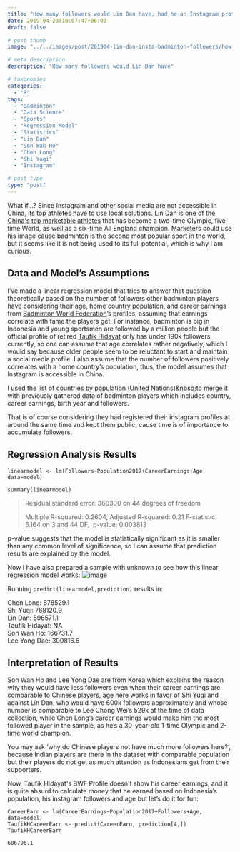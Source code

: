 ```yaml
---
title: "How many followers would Lin Dan have, had he an Instagram profile?"
date: 2019-04-23T10:07:47+06:00
draft: false

# post thumb
image: "../../images/post/201904-lin-dan-insta-badminton-followers/how-many- followers-would-lin-dan-have.png"

# meta description
description: "How many followers would Lin Dan have"

# taxonomies
categories:
  - "R"
tags:
  - "Badminton"
  - "Data Science"
  - "Sports"
  - "Regression Model"
  - "Statistics"
  - "Lin Dan"
  - "Son Wan Ho"
  - "Chen Long"
  - "Shi Yuqi"
  - "Instagram"

# post type
type: "post"
---
```

What if...? Since Instagram and other social media are not accessible in China, its top athletes have to use local solutions. Lin Dan is one of the [China's top marketable athletes](https://www.scmp.com/sport/china/article/2047319/lin-dan-perhaps-chinas-most-marketable-athlete-so-will-his-many-sponsors) that has become a two-time Olympic, five-time World, as well as a six-time All England champion. Marketers could use his image cause badminton is the second most popular sport in the world, but it seems like it is not being used to its full potential, which is why I am curious.

## Data and Model’s Assumptions

I’ve made a linear regression model that tries to answer that question theoretically based on the number of followers other badminton players have considering their age, home country population, and career earnings from [Badminton World Federation](bwfbadminton.com)’s profiles, assuming that earnings correlate with fame the players get. For instance, badminton is big in Indonesia and young sportsmen are followed by a million people but the official profile of retired&nbsp;[Taufik Hidayat](https://www.instagram.com/taufikhidayatofficial/)&nbsp;only has under 190k followers currently, so one can assume that age correlates rather negatively, which I would say because older people seem to be reluctant to start and maintain a social media profile. I also assume that the number of followers positively correlates with a home country’s population, thus, the model assumes that Instagram is accessible in China.

I used the&nbsp;[list of countries by population (United Nations)](https://en.wikipedia.org/wiki/List_of_countries_by_population_(United_Nations))&nbsp;to merge it with previously gathered data of badminton players which includes country, career earnings, birth year and followers.

That is of course considering they had registered their instagram profiles at around the same time and kept them public, cause time is&nbsp;of importance to accumulate followers.

## Regression Analysis Results
```
linearmodel <- lm(Followers~Population2017+CareerEarnings+Age, data=model)

summary(linearmodel)
```
> Residual standard error: 360300 on 44 degrees of freedom
>
> Multiple R-squared: 0.2604,	Adjusted R-squared: 0.21
> F-statistic: 5.164 on 3 and 44 DF, &nbsp;p-value: 0.003813

p-value suggests that the model is statistically significant as it is smaller than any common level of significance, so I can assume that prediction results are explained by the model.

Now I have also prepared a sample with unknown to see how this linear regression model works:
![image](../../images/post/201904-lin-dan-insta-badminton-followers/00.png)

Running ```predict(linearmodel,prediction)``` results in:

Chen Long: 878529.1  
Shi Yuqi: 768120.9  
Lin Dan: 596571.1  
Taufik Hidayat: NA  
Son Wan Ho: 166731.7  
Lee Yong Dae: 300816.6

## Interpretation of Results

Son Wan Ho and Lee Yong Dae are from Korea which explains the reason why they would have less followers even when their career earnings are comparable to Chinese players, age here works in favor of Shi Yuqi and against Lin Dan, who would have 600k followers approximately and whose number is comparable to Lee Chong Wei’s 529k at the time of data collection, while Chen Long’s career earnings would make him the most followed player in the sample, as he’s a 30-year-old 1-time Olympic and 2-time world champion.&nbsp;

You may ask ‘why do Chinese players not have much more followers here?’, because Indian players are there in the dataset with comparable population but their players do not get as much attention as Indonesians get from their supporters.

Now, Taufik Hidayat's BWF Profile doesn't show his career earnings, and it is quite absurd to calculate money that he earned based on Indonesia’s population, his instagram followers and age but let’s do it for fun:
```
CareerEarn <- lm(CareerEarnings~Population2017+Followers+Age, data=model)
TaufikHCareerEarn <- predict(CareerEarn, prediction[4,])
TaufikHCareerEarn
```
```606796.1```
